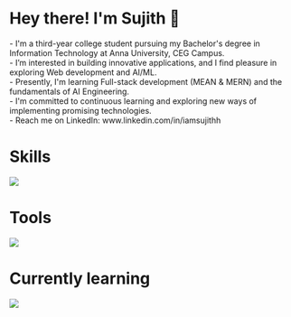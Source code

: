 <h1>Hey there! I'm Sujith 👋</h1>
- I'm a third-year college student pursuing my Bachelor's degree in Information Technology at Anna University, CEG Campus. <br>
- I’m interested in building innovative applications, and I find pleasure in exploring Web development and AI/ML. <br>
- Presently, I'm learning Full-stack development (MEAN & MERN) and the fundamentals of AI Engineering. <br>
- I'm committed to continuous learning and exploring new ways of implementing promising technologies. <br>
- Reach me on LinkedIn: www.linkedin.com/in/iamsujithh <br>

<h1>Skills</h1>
<p>
  <a href="https://skillicons.dev">
    <img src="https://skillicons.dev/icons?i=javascript,python,java,typescript,react,angular" />
  </a>
</p>

<h1>Tools</h1>
<p>
  <a href="https://skillicons.dev">
    <img src="https://skillicons.dev/icons?i=postman,netlify" />
  </a>
</p>

<h1>Currently learning</h1>
<a href="https://skillicons.dev">
    <img src="https://skillicons.dev/icons?i=nodejs,spring,sklearn" />
  </a>

  
<!---
lambdaYouth/lambdaYouth is a ✨ special ✨ repository because its `README.md` (this file) appears on your GitHub profile.
You can click the Preview link to take a look at your changes.
--->
